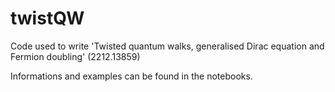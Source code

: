 # twistQW
Code used to write 'Twisted quantum walks, generalised Dirac equation and Fermion doubling' (2212.13859)

Informations and examples can be found in the notebooks.

